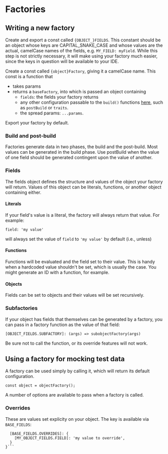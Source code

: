 # Factories

## Writing a new factory

Create and export a const called `{OBJECT_}FIELDS`. This constant should be an object whose keys are CAPITAL_SNAKE_CASE and whose values are the actual, camelCase names of the fields, e.g. `MY_FIELD: myField`. While this step is not strictly necessary, it will make using your factory much easier, since the keys in question will be available to your IDE.

Create a const called `{object}Factory`, giving it a camelCase name. This const is a function that

- takes params
- returns a `baseFactory`, into which is passed an object containing
  - `fields`: the fields your factory returns
  - any other configuration passable to the `build()` functions [here](https://www.npmjs.com/package/@jackfranklin/test-data-bot), such as `postBuild` or `traits`.
  - the spread params: `...params`.

Export your factory by default.

### Build and post-build

Factories generate data in two phases, the build and the post-build. Most values can be generated in the build phase. Use postBuild when the value of one field should be generated contingent upon the value of another.

### Fields

The fields object defines the structure and values of the object your factory will return. Values of this object can be literals, functions, or another object containing either.

#### Literals

If your field's value is a literal, the factory will always return that value. For example:

`field: 'my value'`

will always set the value of `field` to `'my value'` by default (i.e., unless)

#### Functions

Functions will be evaluated and the field set to their value. This is handy when a hardcoded value shouldn't be set, which is usually the case. You might generate an ID with a function, for example.

#### Objects

Fields can be set to objects and their values will be set recursively.

### Subfactories

If your object has fields that themselves can be generated by a factory, you can pass in a factory function as the value of that field:

`[OBJECT_FIELDS.SUBFACTORY]: (args) => subobjectFactory(args)`

Be sure not to call the function, or its override features will not work.

## Using a factory for mocking test data

A factory can be used simply by calling it, which will return its default configuration.

`const object = objectFactory();`

A number of options are available to pass when a factory is called.

### Overrides

These are values set explicity on your object. The key is available via `BASE_FIELDS`:

````{
  [BASE_FIELDS.OVERRIDES]: {
    [MY_OBJECT_FIELDS.FIELD]: 'my value to override',
  }
}```
````
